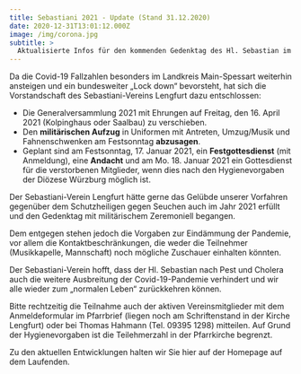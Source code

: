 ```yaml
---
title: Sebastiani 2021 - Update (Stand 31.12.2020)
date: 2020-12-31T13:01:12.000Z
image: /img/corona.jpg
subtitle: >
  Aktualisierte Infos für den kommenden Gedenktag des Hl. Sebastian im Jahr 2021 - Stand 13.12.2020
---
```


Da die Covid-19 Fallzahlen besonders im Landkreis Main-Spessart weiterhin ansteigen und ein bundesweiter „Lock down“ bevorsteht, hat sich die Vorstandschaft des Sebastiani-Vereins Lengfurt dazu entschlossen:

* Die Generalversammlung 2021 mit Ehrungen auf Freitag, den 16. April 2021 (Kolpinghaus oder Saalbau) zu verschieben.
* Den **militärischen Aufzug** in Uniformen mit Antreten, Umzug/Musik und Fahnenschwenken am Festsonntag **abzusagen**.
* Geplant sind am Festsonntag, 17. Januar 2021, ein **Festgottesdienst** (mit Anmeldung), eine **Andacht** und am Mo. 18. Januar 2021 ein Gottesdienst für die verstorbenen Mitglieder, wenn dies nach den Hygienevorgaben der Diözese Würzburg möglich ist.

Der Sebastiani-Verein Lengfurt hätte gerne das Gelübde unserer Vorfahren gegenüber dem Schutzheiligen gegen Seuchen auch im Jahr 2021 erfüllt und den Gedenktag mit militärischem Zeremoniell begangen.

Dem entgegen stehen jedoch die Vorgaben zur Eindämmung der Pandemie, vor allem die Kontaktbeschränkungen, die weder die Teilnehmer (Musikkapelle, Mannschaft) noch mögliche Zuschauer einhalten könnten.

Der Sebastiani-Verein hofft, dass der Hl. Sebastian nach Pest und Cholera auch die weitere Ausbreitung der Covid-19-Pandemie verhindert und wir alle wieder zum „normalen Leben“ zurückkehren können.

Bitte rechtzeitig die Teilnahme auch der aktiven Vereinsmitglieder mit dem Anmeldeformular im Pfarrbrief (liegen noch am Schriftenstand in der Kirche Lengfurt) oder bei Thomas Hahmann (Tel. 09395 1298) mitteilen.
Auf Grund der Hygienevorgaben ist die Teilehmerzahl in der Pfarrkirche begrenzt. 

Zu den aktuellen Entwicklungen halten wir Sie hier auf der Homepage auf dem Laufenden.

